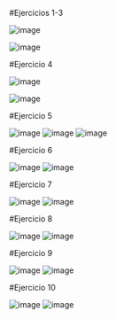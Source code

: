 #Ejercicios 1-3

![image](https://github.com/user-attachments/assets/42ef27a7-eea7-4350-b9d8-11dea7dbc826)

![image](https://github.com/user-attachments/assets/0616c3d2-1da9-410d-bd60-dc7a08497ce4)

#Ejercicio 4

![image](https://github.com/user-attachments/assets/f35900b8-b281-4243-85c6-755fb3e8e06c)

![image](https://github.com/user-attachments/assets/f5dbb8a3-1d6c-49c5-b82e-beff59552d7a)

#Ejercicio 5

![image](https://github.com/user-attachments/assets/d292bb16-9bf5-4df1-879b-aea30228b37f)
![image](https://github.com/user-attachments/assets/a2392101-76a9-48e8-a786-d0af39483d95)
![image](https://github.com/user-attachments/assets/d668e05e-cafe-4cc7-9c42-13e8fc22f7e2)

#Ejercicio 6

![image](https://github.com/user-attachments/assets/368f8125-034e-482e-81d9-a61970ee15f9)
![image](https://github.com/user-attachments/assets/3e81f927-7510-426b-bdb0-fcc17e720989)

#Ejercicio 7

![image](https://github.com/user-attachments/assets/2c00d91e-83cb-4085-a12e-3e2e74fba186)
![image](https://github.com/user-attachments/assets/a31fa7f2-4ce3-4c76-930e-83815ba46be6)

#Ejercicio 8

![image](https://github.com/user-attachments/assets/18ad68a9-686b-4a3b-9347-88d86dfd0045)
![image](https://github.com/user-attachments/assets/181d164e-a807-4ff6-8f99-ece47c3421e6)

#Ejercicio 9

![image](https://github.com/user-attachments/assets/035c18ba-c97c-423d-ba93-be0adba7a2c3)
![image](https://github.com/user-attachments/assets/28756530-a25f-4c6f-8bd1-b49ab9d78a55)

#Ejercicio 10

![image](https://github.com/user-attachments/assets/4297a8fc-1e30-4eb3-80c8-f4d756ddc5db)
![image](https://github.com/user-attachments/assets/2dc44ddc-a9c1-4c3c-82f0-fb3e4138dc5d)






